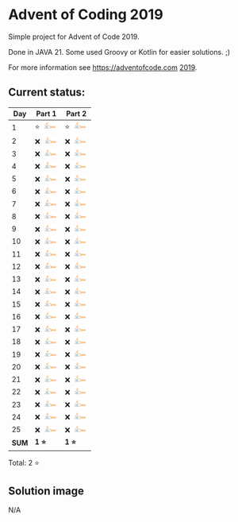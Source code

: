 # Advent of Coding 2019

Simple project for Advent of Code 2019.

Done in JAVA 21. Some used Groovy or Kotlin for easier solutions. ;)

For more information see https://adventofcode.com [2019](https://adventofcode.com/2019).

## Current status:

| Day     | Part 1                     | Part 2                     |
|---------|----------------------------|----------------------------|
| 1       | ⭐ ![JAVA](../img/java.png) | ⭐ ![JAVA](../img/java.png) |
| 2       | ❌ ![JAVA](../img/java.png) | ❌ ![JAVA](../img/java.png) |
| 3       | ❌ ![JAVA](../img/java.png) | ❌ ![JAVA](../img/java.png) |
| 4       | ❌ ![JAVA](../img/java.png) | ❌ ![JAVA](../img/java.png) |
| 5       | ❌ ![JAVA](../img/java.png) | ❌ ![JAVA](../img/java.png) |
| 6       | ❌ ![JAVA](../img/java.png) | ❌ ![JAVA](../img/java.png) |
| 7       | ❌ ![JAVA](../img/java.png) | ❌ ![JAVA](../img/java.png) |
| 8       | ❌ ![JAVA](../img/java.png) | ❌ ![JAVA](../img/java.png) |
| 9       | ❌ ![JAVA](../img/java.png) | ❌ ![JAVA](../img/java.png) |
| 10      | ❌ ![JAVA](../img/java.png) | ❌ ![JAVA](../img/java.png) |
| 11      | ❌ ![JAVA](../img/java.png) | ❌ ![JAVA](../img/java.png) |
| 12      | ❌ ![JAVA](../img/java.png) | ❌ ![JAVA](../img/java.png) |
| 13      | ❌ ![JAVA](../img/java.png) | ❌ ![JAVA](../img/java.png) |
| 14      | ❌ ![JAVA](../img/java.png) | ❌ ![JAVA](../img/java.png) |
| 15      | ❌ ![JAVA](../img/java.png) | ❌ ![JAVA](../img/java.png) |
| 16      | ❌ ![JAVA](../img/java.png) | ❌ ![JAVA](../img/java.png) |
| 17      | ❌ ![JAVA](../img/java.png) | ❌ ![JAVA](../img/java.png) |
| 18      | ❌ ![JAVA](../img/java.png) | ❌ ![JAVA](../img/java.png) |
| 19      | ❌ ![JAVA](../img/java.png) | ❌ ![JAVA](../img/java.png) |
| 20      | ❌ ![JAVA](../img/java.png) | ❌ ![JAVA](../img/java.png) |
| 21      | ❌ ![JAVA](../img/java.png) | ❌ ![JAVA](../img/java.png) |
| 22      | ❌ ![JAVA](../img/java.png) | ❌ ![JAVA](../img/java.png) |
| 23      | ❌ ![JAVA](../img/java.png) | ❌ ![JAVA](../img/java.png) |
| 24      | ❌ ![JAVA](../img/java.png) | ❌ ![JAVA](../img/java.png) |
| 25      | ❌ ![JAVA](../img/java.png) | ❌ ![JAVA](../img/java.png) |
| **SUM** | **1 ⭐**                    | **1 ⭐**                    |

Total: 2 ⭐

## Solution image
N/A
